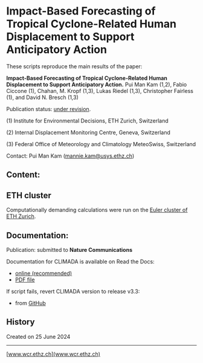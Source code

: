 # Impact-Based Forecasting of Tropical Cyclone-Related Human Displacement to Support Anticipatory Action

These scripts reproduce the main results of the paper:

 **Impact-Based Forecasting of Tropical Cyclone-Related Human Displacement to Support Anticipatory Action.**
Pui Man Kam (1,2), Fabio Ciccone (1), Chahan, M. Kropf (1,3), Lukas Riedel (1,3), Christopher Fairless (1), and David N. Bresch (1,3)

Publication status: [under revision](https://www.researchsquare.com/article/rs-3682198/v1).

(1) Institute for Environmental Decisions, ETH Zurich, Switzerland

(2) Internal Displacement Monitoring Centre, Geneva, Switzerland

(3) Federal Office of Meteorology and Climatology MeteoSwiss, Switzerland

Contact: Pui Man Kam ([mannie.kam@usys.ethz.ch](mannie.kam@usys.ethz.ch))

## Content:


## ETH cluster
Computationally demanding calculations were run on the [Euler cluster of ETH Zurich](https://scicomp.ethz.ch/wiki/Euler).

## Documentation:
Publication: submitted to **Nature Communications**

Documentation for CLIMADA is available on Read the Docs:
* [online (recommended)](https://climada-python.readthedocs.io/en/stable/)
* [PDF file](https://buildmedia.readthedocs.org/media/pdf/climada-python/stable/climada-python.pdf)

If script fails, revert CLIMADA version to release v3.3:
* from [GitHub](https://github.com/CLIMADA-project/climada_python/releases/tag/v3.1.2)

## History

Created on 25 June 2024

-----

[www.wcr.ethz.ch](www.wcr.ethz.ch)
